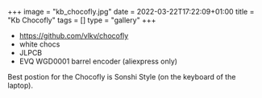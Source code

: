 +++
image = "kb_chocofly.jpg"
date = 2022-03-22T17:22:09+01:00
title = "Kb Chocofly"
tags = []
type = "gallery"
+++

* https://github.com/vlkv/chocofly
* white chocs
* JLPCB 
* EVQ WGD0001 barrel encoder  (aliexpress only)

Best postion for the Chocofly is Sonshi Style (on the keyboard of the laptop).
